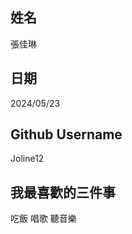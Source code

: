 姓名
----
張佳琳

日期
----
2024/05/23

Github Username
---------------
Joline12

我最喜歡的三件事
---------------
吃飯 唱歌 聽音樂